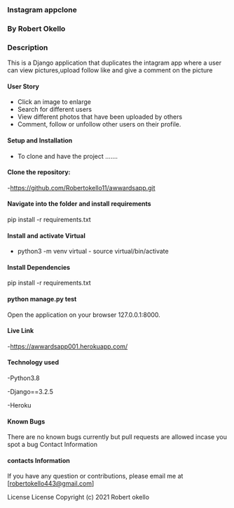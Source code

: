 ### Instagram appclone

### By Robert Okello

### Description

This is a Django application that duplicates the intagram app where a user can view pictures,upload follow like and give a comment on the picture

#### User Story

- Click an image to enlarge
- Search for different users
- View different photos that have been uploaded by others
- Comment, follow or unfollow other users on their profile.

#### Setup and Installation

- To clone and have the project .......

#### Clone the repository:

-https://github.com/Robertokello11/awwardsapp.git

#### Navigate into the folder and install requirements

pip install -r requirements.txt

#### Install and activate Virtual

- python3 -m venv virtual - source virtual/bin/activate

#### Install Dependencies

pip install -r requirements.txt

#### python manage.py test

Open the application on your browser 127.0.0.1:8000.

#### Live Link

-https://awwardsapp001.herokuapp.com/


#### Technology used

-Python3.8

-Django==3.2.5

-Heroku

#### Known Bugs

There are no known bugs currently but pull requests are allowed incase you spot a bug
Contact Information

#### contacts Information

If you have any question or contributions, please email me at [robertokello443@gmail.com]

License
License
Copyright (c) 2021 Robert okello
